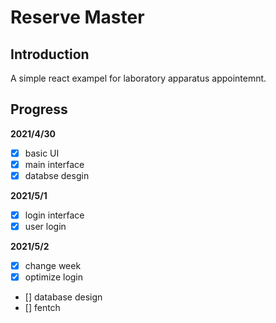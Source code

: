 <!--
 * @Author: Liu Yuchen
 * @Date: 2021-04-30 15:05:41
 * @LastEditors: Liu Yuchen
 * @LastEditTime: 2021-05-01 23:55:36
 * @Description: 
 * @FilePath: /reserve_master/README.md
 * @GitHub: https://github.com/liuyuchen777
-->
# Reserve Master

## Introduction

A simple react exampel for laboratory apparatus appointemnt.

## Progress

**2021/4/30** 
- [x] basic UI
- [x] main interface
- [x] databse desgin

**2021/5/1**
- [x] login interface
- [x] user login

**2021/5/2**
- [x] change week
- [x] optimize login 
- [] database design
- [] fentch